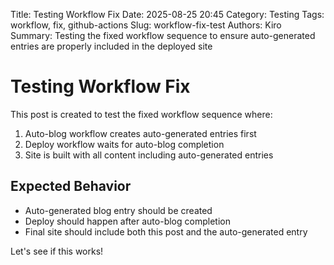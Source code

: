 Title: Testing Workflow Fix
Date: 2025-08-25 20:45
Category: Testing
Tags: workflow, fix, github-actions
Slug: workflow-fix-test
Authors: Kiro
Summary: Testing the fixed workflow sequence to ensure auto-generated entries are properly included in the deployed site

# Testing Workflow Fix

This post is created to test the fixed workflow sequence where:

1. Auto-blog workflow creates auto-generated entries first
2. Deploy workflow waits for auto-blog completion
3. Site is built with all content including auto-generated entries

## Expected Behavior

- Auto-generated blog entry should be created
- Deploy should happen after auto-blog completion
- Final site should include both this post and the auto-generated entry

Let's see if this works!